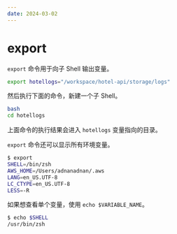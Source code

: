 ```yaml
---
date: 2024-03-02
---
```


# export

`export` 命令用于向子 Shell 输出变量。

```bash
export hotellogs="/workspace/hotel-api/storage/logs"
```

然后执行下面的命令，新建一个子 Shell。

```bash
bash
cd hotellogs
```

上面命令的执行结果会进入 `hotellogs` 变量指向的目录。

`export` 命令还可以显示所有环境变量。

```bash
$ export
SHELL=/bin/zsh
AWS_HOME=/Users/adnanadnan/.aws
LANG=en_US.UTF-8
LC_CTYPE=en_US.UTF-8
LESS=-R
```

如果想查看单个变量，使用 `echo $VARIABLE_NAME`。

```bash
$ echo $SHELL
/usr/bin/zsh
```
